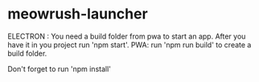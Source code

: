 # meowrush-launcher
ELECTRON : You need a build folder from pwa to start an app. After you have it in you project run 'npm start'.
PWA: run 'npm run build' to create a build folder.

Don't forget to run 'npm install'

